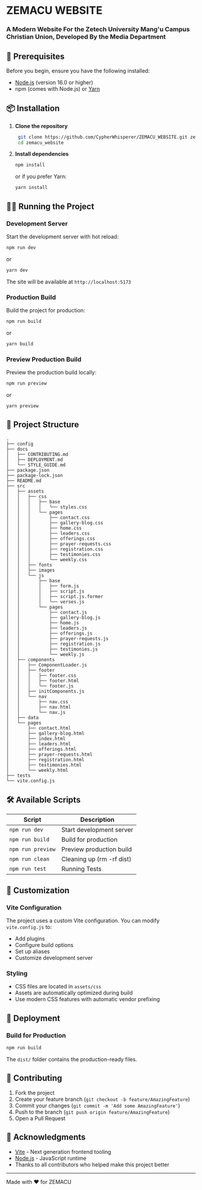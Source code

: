 # ZEMACU WEBSITE

### A Modern Website For the Zetech University Mang'u Campus Christian Union, Developed By the Media Department
## 🔧 Prerequisites

Before you begin, ensure you have the following installed:

- [Node.js](https://nodejs.org/) (version 16.0 or higher)
- npm (comes with Node.js) or [Yarn](https://yarnpkg.com/)

## 📦 Installation

1. **Clone the repository**
    
   ```bash
    git clone https://github.com/CypherWhisperer/ZEMACU_WEBSITE.git zemacu_website
    cd zemacu_website
    ```
    
2. **Install dependencies**
    
    ```bash
    npm install
    ```
    
    or if you prefer Yarn:
    
    ```bash
    yarn install
    ```
    

## 🏃‍♂️ Running the Project

### Development Server

Start the development server with hot reload:

```bash
npm run dev
```

or

```bash
yarn dev
```

The site will be available at `http://localhost:5173`

### Production Build

Build the project for production:

```bash
npm run build
```

or

```bash
yarn build
```

### Preview Production Build

Preview the production build locally:

```bash
npm run preview
```

or

```bash
yarn preview
```

## 📁 Project Structure

```
.
├── config
├── docs
│   ├── CONTRIBUTING.md
│   ├── DEPLOYMENT.md
│   └── STYLE_GUIDE.md
├── package.json
├── package-lock.json
├── README.md
├── src
│   ├── assets
│   │   ├── css
│   │   │   ├── base
│   │   │   │   └── styles.css
│   │   │   └── pages
│   │   │       ├── contact.css
│   │   │       ├── gallery-blog.css
│   │   │       ├── home.css
│   │   │       ├── leaders.css
│   │   │       ├── offerings.css
│   │   │       ├── prayer-requests.css
│   │   │       ├── registration.css
│   │   │       ├── testimonies.css
│   │   │       └── weekly.css
│   │   ├── fonts
│   │   ├── images
│   │   └── js
│   │       ├── base
│   │       │   ├── form.js
│   │       │   ├── script.js
│   │       │   ├── script.js.former
│   │       │   └── verses.js
│   │       └── pages
│   │           ├── contact.js
│   │           ├── gallery-blog.js
│   │           ├── home.js
│   │           ├── leaders.js
│   │           ├── offerings.js
│   │           ├── prayer-requests.js
│   │           ├── registration.js
│   │           ├── testimonies.js
│   │           └── weekly.js
│   ├── components
│   │   ├── ComponentLoader.js
│   │   ├── footer
│   │   │   ├── footer.css
│   │   │   ├── footer.html
│   │   │   └── footer.js
│   │   ├── initComponents.js
│   │   └── nav
│   │       ├── nav.css
│   │       ├── nav.html
│   │       └── nav.js
│   ├── data
│   └── pages
│       ├── contact.html
│       ├── gallery-blog.html
│       ├── index.html
│       ├── leaders.html
│       ├── offerings.html
│       ├── prayer-requests.html
│       ├── registration.html
│       ├── testimonies.html
│       └── weekly.html
├── tests
└── vite.config.js
```

## 🛠️ Available Scripts

| Script            | Description               |
| ----------------- | ------------------------- |
| `npm run dev`     | Start development server  |
| `npm run build`   | Build for production      |
| `npm run preview` | Preview production build  |
| `npm run clean`   | Cleaning up (rm -rf dist) |
| `npm run test`    | Running Tests             |

## 🎨 Customization

### Vite Configuration

The project uses a custom Vite configuration. You can modify `vite.config.js` to:

- Add plugins
- Configure build options
- Set up aliases
- Customize development server

### Styling

- CSS files are located in `assets/css`
- Assets are automatically optimized during build
- Use modern CSS features with automatic vendor prefixing

## 🚀 Deployment

### Build for Production

```bash
npm run build
```

The `dist/` folder contains the production-ready files.


## 🤝 Contributing

1. Fork the project
2. Create your feature branch (`git checkout -b feature/AmazingFeature`)
3. Commit your changes (`git commit -m 'Add some AmazingFeature'`)
4. Push to the branch (`git push origin feature/AmazingFeature`)
5. Open a Pull Request

## 🙏 Acknowledgments

- [Vite](https://vitejs.dev/) - Next generation frontend tooling
- [Node.js](https://nodejs.org/) - JavaScript runtime
- Thanks to all contributors who helped make this project better

---

Made with ❤️ for ZEMACU
